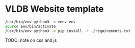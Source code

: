 # VLDB Website template

```sh
/usr/bin/env python3 -m venv env
source env/bin/activate
/usr/bin/env python3 -m pip install -r ./requirements.txt
```

TODO: note on css and js
